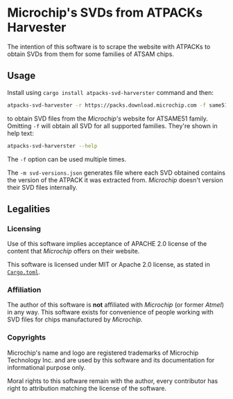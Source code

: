 # Microchip's SVDs from ATPACKs Harvester

The intention of this software is to scrape the website with ATPACKs to obtain SVDs from them for some families of ATSAM chips.

## Usage

Install using `cargo install atpacks-svd-harverster` command and then:
```sh
atpacks-svd-harvester -r https://packs.download.microchip.com -f same51 -d svd/ -m svd-versions.json
```
to obtain SVD files from the _Microchip's_ website for ATSAME51 family. Omitting `-f` will obtain all SVD for all supported families. They're shown in help text:
```sh
atpacks-svd-harverster --help
```
The `-f` option can be used multiple times.

The `-m svd-versions.json` generates file where each SVD obtained contains the version of the ATPACK it was extracted from. _Microchip_ doesn't version their SVD files internally.

## Legalities

### Licensing

Use of this software implies acceptance of APACHE 2.0 license of the content that _Microchip_ offers on their website.

This software is licensed under MIT or Apache 2.0 license, as stated in [`Cargo.toml`](Cargo.toml).

### Affiliation

The author of this software is **not** affiliated with _Microchip_ (or former _Atmel_) in any way. This software exists for convenience of people working with SVD files for chips manufactured by _Microchip_.

### Copyrights

Microchip's name and logo are registered trademarks of Microchip Technology Inc. and are used by this software and its documentation for informational purpose only.

Moral rights to this software remain with the author, every contributor has right to attribution matching the license of the software.